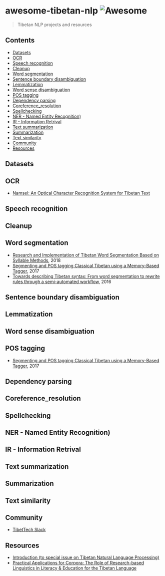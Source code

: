 # awesome-tibetan-nlp ![Awesome](https://cdn.rawgit.com/sindresorhus/awesome/d7305f38d29fed78fa85652e3a63e154dd8e8829/media/badge.svg)

> Tibetan NLP projects and resources

## Contents
- [Datasets](#Datasets)
- [OCR](#OCR)
- [Speech recognition](#Speech_recognition)
- [Cleanup](#Cleanup)
- [Word segmentation](#Word_segmentation)
- [Sentence boundary disambiguation](#Sentence_boundary_disambiguation)
- [Lemmatization](#Lemmatization)
- [Word sense disambiguation](#Word_sense_disambiguation)
- [POS tagging](#POS_tagging)
- [Dependency parsing](#Dependency_parsing)
- [Coreference_resolution](#Coreference_resolution)
- [Spellchecking](#Spellchecking)
- [NER - Named Entity Recognition)](#NER)
- [IR - Information Retrival](#OCR)
- [Text summarization](#Text_summarization)
- [Summarization](#Summarization)
- [Text similarity](#Text_similarity)
- [Community](#community)
- [Resources](#resources)

## Datasets

## OCR
- [Namsel: An Optical Character Recognition System for Tibetan Text](https://escholarship.org/uc/item/6d5781k5)

## Speech recognition

## Cleanup

## Word segmentation
- [Research and Implementation of Tibetan Word Segmentation Based on Syllable Methods](https://www.researchgate.net/publication/324086486_Research_and_Implementation_of_Tibetan_Word_Segmentation_Based_on_Syllable_Methods), 2018
- [Segmenting and POS tagging Classical Tibetan using a Memory-Based Tagger](https://escholarship.org/uc/item/8b83z79n), 2017
- [Towards describing Tibetan syntax: From word segmentation to rewrite rules through a semi-automated workflow](https://escholarship.org/uc/item/3q29t25v), 2016

## Sentence boundary disambiguation

## Lemmatization

## Word sense disambiguation

## POS tagging
- [Segmenting and POS tagging Classical Tibetan using a Memory-Based Tagger](https://escholarship.org/uc/item/8b83z79n), 2017

## Dependency parsing

## Coreference_resolution

## Spellchecking

## NER - Named Entity Recognition)

## IR - Information Retrival

## Text summarization

## Summarization

## Text similarity

## Community

- [TibetTech Slack](https://tibettech.slack.com)

## Resources
- [Introduction (to special issue on Tibetan Natural Language Processing)](https://www.researchgate.net/publication/305776014_Introduction_to_special_issue_on_Tibetan_Natural_Language_Processing)
- [Practical Applications for Corpora: The Role of Research-based Linguistics in Literacy & Education for the Tibetan Language](https://escholarship.org/uc/item/4qn512vh)

